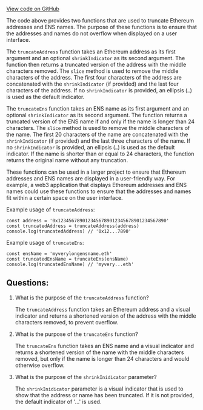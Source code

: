 [View code on GitHub](zoo-labs/zoo/blob/master/app/utils/truncate.ts)

The code above provides two functions that are used to truncate Ethereum addresses and ENS names. The purpose of these functions is to ensure that the addresses and names do not overflow when displayed on a user interface. 

The `truncateAddress` function takes an Ethereum address as its first argument and an optional `shrinkIndicator` as its second argument. The function then returns a truncated version of the address with the middle characters removed. The `slice` method is used to remove the middle characters of the address. The first four characters of the address are concatenated with the `shrinkIndicator` (if provided) and the last four characters of the address. If no `shrinkIndicator` is provided, an ellipsis (`…`) is used as the default indicator. 

The `truncateEns` function takes an ENS name as its first argument and an optional `shrinkIndicator` as its second argument. The function returns a truncated version of the ENS name if and only if the name is longer than 24 characters. The `slice` method is used to remove the middle characters of the name. The first 20 characters of the name are concatenated with the `shrinkIndicator` (if provided) and the last three characters of the name. If no `shrinkIndicator` is provided, an ellipsis (`…`) is used as the default indicator. If the name is shorter than or equal to 24 characters, the function returns the original name without any truncation. 

These functions can be used in a larger project to ensure that Ethereum addresses and ENS names are displayed in a user-friendly way. For example, a web3 application that displays Ethereum addresses and ENS names could use these functions to ensure that the addresses and names fit within a certain space on the user interface. 

Example usage of `truncateAddress`:
```
const address = '0x1234567890123456789012345678901234567890'
const truncatedAddress = truncateAddress(address)
console.log(truncatedAddress) // '0x12...7890'
```

Example usage of `truncateEns`:
```
const ensName = 'myverylongensname.eth'
const truncatedEnsName = truncateEns(ensName)
console.log(truncatedEnsName) // 'myvery...eth'
```
## Questions: 
 1. What is the purpose of the `truncateAddress` function?
    
    The `truncateAddress` function takes an Ethereum address and a visual indicator and returns a shortened version of the address with the middle characters removed, to prevent overflow.

2. What is the purpose of the `truncateEns` function?
    
    The `truncateEns` function takes an ENS name and a visual indicator and returns a shortened version of the name with the middle characters removed, but only if the name is longer than 24 characters and would otherwise overflow.

3. What is the purpose of the `shrinkInidicator` parameter?
    
    The `shrinkInidicator` parameter is a visual indicator that is used to show that the address or name has been truncated. If it is not provided, the default indicator of '…' is used.